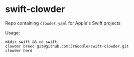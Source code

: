# swift-clowder
Repo containing `clowder.yaml` for Apple's Swift projects

Usage:
```
mkdir swift && cd swift
clowder breed git@github.com:JrGoodle/swift-clowder.git
clowder herd
```
